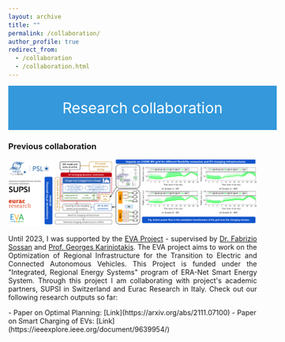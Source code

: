 ```yaml
---
layout: archive
title: ""
permalink: /collaboration/ 
author_profile: true
redirect_from:
  - /collaboration
  - /collaboration.html
---
```

<div style="display: flex; justify-content: center; align-items: center; background-color: #3498db; color: #fff; padding: 20px; width: 100%; height: 50px; font-size: 30px;">
  <p style="margin: 0; color: #fff;">Research collaboration</p>
</div>

<style>
  @media only screen and (max-width: 600px) {
    p {
      font-size: 20px;
    }
  }
</style>

### Previous collaboration
![Alt text](/images/EVA_Partners1.svg)

<p align="justify">
Until 2023, I was supported by the <a href="https://evaproject.eu/">EVA Project</a> - supervised by <a href="https://cv.archives-ouvertes.fr/fabrizio-sossan">Dr. Fabrizio Sossan</a> and <a href="http://www.mines-paristech.fr/Services/Annuaire/georges-kariniotakis">Prof. Georges Kariniotakis</a>. The EVA project aims to work on the Optimization of Regional Infrastructure for the Transition to Electric and Connected Autonomous Vehicles. This Project is funded under the "Integrated, Regional Energy Systems" program of ERA-Net Smart Energy System. Through this project I am collaborating with project's academic partners, SUPSI in Switzerland and Eurac Research in Italy. Check out our following research outputs so far:
</p>
   - Paper on Optimal Planning: [Link](https://arxiv.org/abs/2111.07100) 
   - Paper on Smart Charging of EVs: [Link](https://ieeexplore.ieee.org/document/9639954/)  
  




